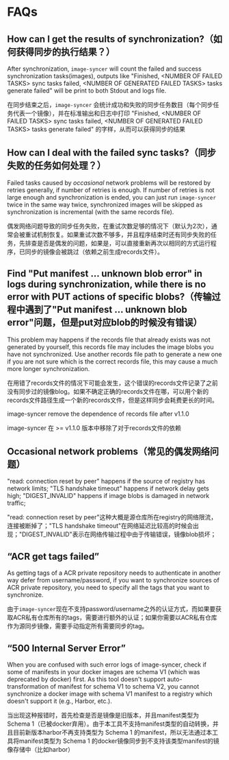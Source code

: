 # FAQs

## How can I get the results of synchronization?（如何获得同步的执行结果？）

After synchronization, `image-syncer` will count the failed and success synchronization tasks(images), outputs like "Finished, \<NUMBER OF FAILED TASKS\> sync tasks failed, \<NUMBER OF GENERATED FAILED TASKS\> tasks generate failed" will be print to both Stdout and logs file.

在同步结束之后，`image-syncer` 会统计成功和失败的同步任务数目（每个同步任务代表一个镜像），并在标准输出和日志中打印 "Finished, \<NUMBER OF FAILED TASKS\> sync tasks failed, \<NUMBER OF GENERATED FAILED TASKS\> tasks generate failed" 的字样，从而可以获得同步的结果

## How can I deal with the failed sync tasks?（同步失败的任务如何处理？）

Failed tasks caused by *occasional* network problems will be restored by retries generally, if number of retries is enough. If number of retries is not large enough and synchronization is ended, you can just run `image-syncer` twice in the same way twice, synchronized images will be skipped as synchronization is incremental (with the same records file).

偶发网络问题导致的同步任务失败，在重试次数足够的情况下（默认为2次），通常会被重试机制恢复。如果重试次数不够多，并且程序结束时还有同步失败的任务，先排查是否是偶发的问题，如果是，可以直接重新再次以相同的方式运行程序，已同步的镜像会被跳过（依赖之前生成records文件）。

## Find "Put manifest ... unknown blob error" in logs during synchronization, while there is no error with PUT actions of specific blobs?（传输过程中遇到了"Put manifest ... unknown blob error"问题，但是put对应blob的时候没有错误）

This problem may happens if the records file that already exists was not generated by yourself, this records file may includes the image blobs you have not synchronized. Use another records file path to generate a new one if you are not sure which is the correct records file, this may cause a much more longer synchronization.

在用错了records文件的情况下可能会发生，这个错误的records文件记录了之前没有同步过的镜像blog。如果不确定正确的records文件在哪，可以用个新的records文件路径生成一个新的records文件，但是这样同步会耗费更长的时间。

image-syncer remove the dependence of records file after v1.1.0

image-syncer 在 >= v1.1.0 版本中移除了对于records文件的依赖

## Occasional network problems（常见的偶发网络问题）

"read: connection reset by peer" happens if the source of registry has network limits; "TLS handshake timeout" happens if network delay gets high; "DIGEST_INVALID" happens if image blobs is damaged in network traffic;

"read: connection reset by peer"这种大概是源仓库所在registry的网络限流，连接被断掉了；"TLS handshake timeout"在网络延迟比较高的时候会出现；"DIGEST_INVALID"表示在网络传输过程中由于传输错误，镜像blob损坏；

## “ACR get tags failed”

As getting tags of a ACR private repository needs to authenticate in another way defer from username/password, if you want to synchronize sources of ACR private repository, you need to specify all the tags that you want to synchronize.

由于`image-syncer`现在不支持password/username之外的认证方式，而如果要获取ACR私有仓库所有的tags，需要进行额外的认证；如果你需要以ACR私有仓库作为源同步镜像，需要手动指定所有需要同步的tag。

## “500 Internal Server Error”

When you are confused with such error logs of image-syncer, check if some of manifests in your docker images are schema V1 
(which was deprecated by docker) first. As this tool doesn't support auto-transformation of manifest for schema V1 to schema 
V2, you cannot synchronize a docker image with schema V1 manifest to a registry which doesn't support it (e.g., Harbor, etc.).

当出现这种报错时，首先检查是否是镜像是旧版本，并且manifest类型为 Schema 1（已被docker弃用）。由于本工具不支持manifest类型的自动转换，并且目前新版本harbor不再支持类型为 Schema 1 的manifest，所以无法通过本工具将manifest类型为 Schema 1 的docker镜像同步到不支持该类型manifest的镜像存储中（比如harbor）